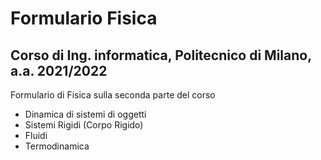 # Formulario Fisica

## Corso di Ing. informatica, Politecnico di Milano, a.a. 2021/2022

Formulario di Fisica sulla seconda parte del corso

- Dinamica di sistemi di oggetti
- Sistemi Rigidi (Corpo Rigido) 
- Fluidi 
- Termodinamica